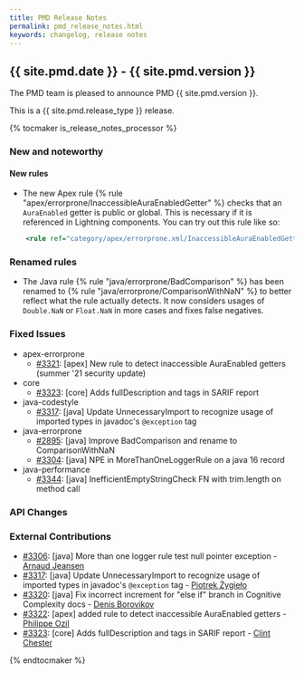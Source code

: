 ```yaml
---
title: PMD Release Notes
permalink: pmd_release_notes.html
keywords: changelog, release notes
---
```


## {{ site.pmd.date }} - {{ site.pmd.version }}

The PMD team is pleased to announce PMD {{ site.pmd.version }}.

This is a {{ site.pmd.release_type }} release.

{% tocmaker is_release_notes_processor %}

### New and noteworthy

#### New rules

*   The new Apex rule {% rule "apex/errorprone/InaccessibleAuraEnabledGetter" %} checks that an `AuraEnabled`
    getter is public or global. This is necessary if it is referenced in Lightning components.
    You can try out this rule like so:

```xml
    <rule ref="category/apex/errorprone.xml/InaccessibleAuraEnabledGetter" />
```

### Renamed rules

*   The Java rule {% rule "java/errorprone/BadComparison" %} has been renamed to
    {% rule "java/errorprone/ComparisonWithNaN" %} to better reflect what the rule actually detects.
    It now considers usages of `Double.NaN` or `Float.NaN` in more cases and fixes false negatives.

### Fixed Issues

*   apex-errorprone
    *   [#3321](https://github.com/pmd/pmd/issues/3321): \[apex] New rule to detect inaccessible AuraEnabled getters (summer '21 security update)
*   core
    *   [#3323](https://github.com/pmd/pmd/pull/3323): \[core] Adds fullDescription and tags in SARIF report
*   java-codestyle
    *   [#3317](https://github.com/pmd/pmd/pull/3317): \[java] Update UnnecessaryImport to recognize usage of imported types in javadoc's `@exception` tag
*   java-errorprone
    *   [#2895](https://github.com/pmd/pmd/issues/2895): \[java] Improve BadComparison and rename to ComparisonWithNaN
    *   [#3304](https://github.com/pmd/pmd/issues/3304): \[java] NPE in MoreThanOneLoggerRule on a java 16 record
*   java-performance
    *   [#3344](https://github.com/pmd/pmd/pull/3344): \[java] InefficientEmptyStringCheck FN with trim.length on method call

### API Changes

### External Contributions

*   [#3306](https://github.com/pmd/pmd/pull/3306): \[java] More than one logger rule test null pointer exception - [Arnaud Jeansen](https://github.com/ajeans)
*   [#3317](https://github.com/pmd/pmd/pull/3317): \[java] Update UnnecessaryImport to recognize usage of imported types in javadoc's `@exception` tag - [Piotrek Żygieło](https://github.com/pzygielo)
*   [#3320](https://github.com/pmd/pmd/pull/3320): \[java] Fix incorrect increment for "else if" branch in Cognitive Complexity docs - [Denis Borovikov](https://github.com/borovikovd)
*   [#3322](https://github.com/pmd/pmd/pull/3322): \[apex] added rule to detect inaccessible AuraEnabled getters - [Philippe Ozil](https://github.com/pozil)
*   [#3323](https://github.com/pmd/pmd/pull/3323): \[core] Adds fullDescription and tags in SARIF report - [Clint Chester](https://github.com/Clint-Chester)

{% endtocmaker %}

